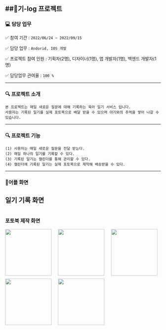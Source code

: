 ##기-log 프로젝트
-----

### 💻 담당 업무

✅ 참여 기간 : `2022/06/24 ~ 2022/09/15 ` 

✅ 담당 업무 : `Andorid, IOS 개발`

✅ 프로젝트 참여 인원 : 기획자(2명), 디자이너(1명), 앱 개발자(1명), 백엔드 개발자(1명)
        
✅ 담당업무 관여율 : `100 %`

-----
### 🔍 프로젝트 소개

```
본 프로젝트는 매일 새로운 질문에 대해 기록하는 육아 일기 서비스 입니다.
사용자는 기록된 일기를 실제 포토북으로 배달 받을 수 있으며 아기와의 추억을 쌓아 나갈 수 있습니다.
```

-----

### 🔍 프로젝트 기능

```
(1) 사용자는 매일 새로운 질문을 전달 받는다.
(2) 매일 하나의 일기를 기록할 수 있다.
(3) 기록된 일기는 캘린더를 통해 관리할 수 있다.
(4) 캘린더에 기록된 일기는 실제 포토북으로 제작해 배송받을 수 있다.
```

-----

### 📱어플 화면

## 일기 기록 화면
<div style="display: grid; grid-template-columns: repeat(3, 1fr); grid-gap: 10px;">


</div>

### 포토북 제작 화면 

<div style="display: grid; grid-template-columns: repeat(3, 1fr); grid-gap: 10px;">
        <img src="https://github.com/user-attachments/assets/456f128d-885f-4ef4-ba76-e2cc44ab158c" style="width: 150px;">
        <img src="https://github.com/user-attachments/assets/23a66bfc-2cfc-455a-b130-4c32d20ac3e2" style="width: 150px;">
        <img src="https://github.com/user-attachments/assets/6209c51c-2f16-4d41-b9db-5647ec1b8d97" style="width: 150px;">
        <img src="https://github.com/user-attachments/assets/0a52b841-8e3b-4945-bf45-201102436736" style="width: 150px;">
        <img src="https://github.com/user-attachments/assets/470dd6a5-ab18-4c68-849f-a8d04644a36d" style="width: 150px;">
</div>

